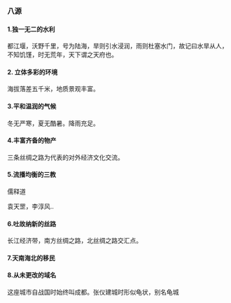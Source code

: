 ### 八源



#### 1.独一无二的水利

都江堰，沃野千里，号为陆海，旱则引水浸润，雨则杜塞水门，故记曰水旱从人，不知饥馑，时无荒年，天下谓之天府也。

#### 2. 立体多彩的环境

海拔落差五千米，地质景观丰富。

#### 3.平和温润的气候

冬无严寒，夏无酷暑。降雨充足。

#### 4.丰富齐备的物产

三条丝绸之路为代表的对外经济文化交流。

#### 5.流播均衡的三教

儒释道

袁天罡，李淳风..

#### 6.吐故纳新的丝路

长江经济带，南方丝绸之路，北丝绸之路交汇点。

#### 7.天南海北的移民

#### 8.从未更改的域名

这座城市自战国时始终叫成都。张仪建城时形似龟状，别名龟城





